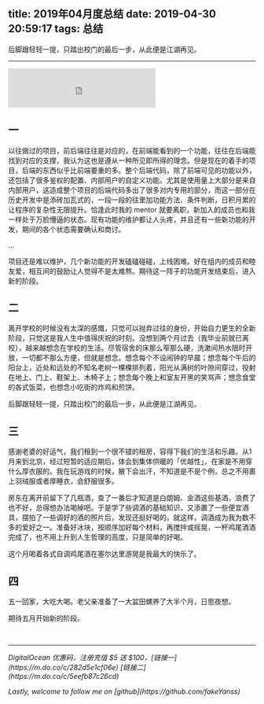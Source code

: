 title: 2019年04月度总结
date: 2019-04-30 20:59:17
tags: 总结
---
后脚跟轻轻一提，只踏出校门的最后一步，从此便是江湖再见。
<!--more-->

---

<iframe src="https://open.spotify.com/embed/track/0V6mWe5eWcVk6C0Y5ZQBt5" width="300" height="80" frameborder="0" allowtransparency="true" allow="encrypted-media"></iframe>

## 一

以往做过的项目，前后端往往是对应的，在前端能看到的一个功能，往往在后端能找到对应的支撑，我认为这也是遵从一种所见即所得的理念。但是现在的着手的项目，后端的东西似乎比前端要重的多。整个后端代码，除了前端可见的功能以外，还包括了很多鉴权的配置、内部用户的自定义功能。尤其是使用量上大部分是来自内部用户，这造成整个项目的后端代码多出了很多对内专用的部分，而这一部分在历史开发中是添砖加瓦式的，一段一段的往里加功能方法、条件判断，日积月累的让程序的复杂性无限提升。恰逢此时我的 mentor 就要离职，新加入的成员也和我一样处于万脸懵逼的状态。现有功能的维护都让人头疼，并且还有一些新功能的开发，期间的各个状态需要确认和商讨。

...

项目还是难以维护，几个新功能的开发磕磕碰碰，上线困难。好在组内的成员和睦友爱，相互间的鼓励让人觉得不是太难熬。期待这一阵子的功能开发结束后，进入新的阶段。

## 二

离开学校的时候没有太深的感慨，只觉可以抛弃过往的身份，开始自力更生的全新阶段，只觉这是我人生中值得庆祝的时刻。没想到两个月过去（我毕业前就已离校），越来越想念在学校的生活。尽管宿舍的床那么窄那么硬，洗漱间热水限时开放，一切都不那么方便，但就是想念。想念每个不设闹钟的早晨；想念每个午后的阳台上，近处和远处的不知名老树一棵棵排列着，阳光从满树的叶隙间穿过，投射在地上、门上、鞋架上、木椅子上；想念每个晚上和室友开黑的笑骂声；想念食堂的各式饭菜，也想念小吃街的炸鸡和煎饼。

后脚跟轻轻一提，只踏出校门的最后一步，从此便是江湖再见。

## 三

感谢老婆的好运气，我们租到一个很不错的租房，容得下我们的生活和乐趣。从1月来到北京，经过短暂的适应期后，体会到集体供暖的「优越性」，在家是不用穿什么厚衣服的。我在玩游戏的时候，腋下会出汗，不知道是不是个例，总之不用裹上羽绒服或者厚睡衣，会舒服很多。

房东在离开前留下了几瓶酒，查了一番后才知道是白朗姆、金酒这些基酒，浪费了也不好，总得想办法喝掉吧。于是学了些调酒的基础知识，又添置了一些便宜酒具，摆拍了一些调好的酒的照片后，发现还挺好喝的。就这样，调酒成为我为数不多的爱好之一。准备好冰块，按顺序加好每个材料，再搅拌或摇晃，一杯鸡尾酒酒完成了，也不用上升到人生哲理的高度，只是简单的好喝。

这个月喝着各式自调鸡尾酒在塞尔达里游晃是我最大的快乐了。

## 四

五一回家，大吃大喝。老父亲准备了一大盆田螺养了大半个月，日思夜想。

期待五月开始新的阶段。



<!-- more -->

<br>

---
<p id="div-border-left-red"><i>DigitalOcean 优惠码，注册充值 $5 送 $100，[链接一](https://m.do.co/c/282d5e1cf06e) [链接二](https://m.do.co/c/5eefb87c26cd)</i></p>
<p id="div-border-left-red"><i>Lastly, welcome to follow me on [github](https://github.com/fakeYanss)</i></p>
